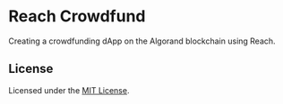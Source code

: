 # Reach Crowdfund
Creating a crowdfunding dApp on the Algorand blockchain using Reach.

## License
Licensed under the [MIT License](LICENSE).  
